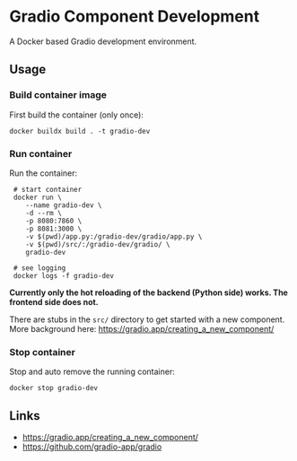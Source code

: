 # Gradio Component Development

A Docker based Gradio development environment.

## Usage

### Build container image

First build the container (only once):
```commandline
docker buildx build . -t gradio-dev
```

### Run container

Run the container:
```commandline
 # start container
 docker run \
    --name gradio-dev \
    -d --rm \
    -p 8080:7860 \
    -p 8081:3000 \
    -v $(pwd)/app.py:/gradio-dev/gradio/app.py \
    -v $(pwd)/src/:/gradio-dev/gradio/ \
    gradio-dev
    
 # see logging
 docker logs -f gradio-dev
```

**Currently only the hot reloading of the backend (Python side) works. The frontend side does not.**

There are stubs in the `src/` directory to get started with a new component. More background here:
https://gradio.app/creating_a_new_component/

### Stop container

Stop and auto remove the running container:
```commandline
docker stop gradio-dev
```

## Links

- https://gradio.app/creating_a_new_component/
- https://github.com/gradio-app/gradio